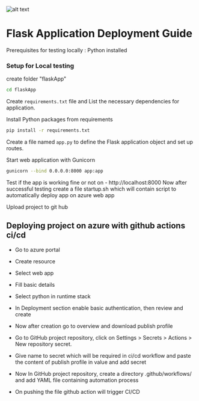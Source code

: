 ![alt text]([http://url/to/img.png](https://github.com/Ashutosh-Ahirwar/flaskApp/blob/main/output.png))

# Flask Application Deployment Guide

Prerequisites for testing locally : Python installed

### Setup for Local testing 

create folder "flaskApp"

```sh
cd flaskApp
```
Create `requirements.txt` file and List the necessary dependencies for application.

Install Python packages from requirements

```sh
pip install -r requirements.txt
```
Create a file named `app.py` to define the Flask application object and set up routes.

Start web application with Gunicorn
```sh
gunicorn --bind 0.0.0.0:8000 app:app
```
Test if the app is working fine or not on - http://localhost:8000
Now after successful testing 
create a file startup.sh which will contain script to automatically deploy app on azure web app

Upload project to git hub

## Deploying project on azure with github actions ci/cd

- Go to azure portal

- Create resource

- Select web app

- Fill basic details

- Select python in runtime stack

- In Deployment section enable basic authentication, then review and create

- Now after creation go to overview and download publish profile

- Go to GitHub project repository, click on Settings > Secrets > Actions > New repository secret.

- Give name to secret which will be required in ci/cd workflow and paste the content of publish profile in value and add secret

- Now In GitHub project repository, create a directory .github/workflows/ and add YAML file containing automation process

- On pushing the file github action will trigger CI/CD

